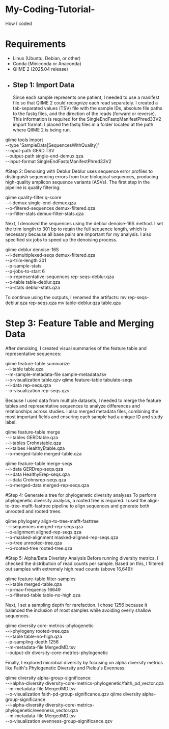# My-Coding-Tutorial-
How I coded
# Requirements
- Linux (Ubuntu, Debian, or other)
- Conda (Miniconda or Anaconda)
- QIIME 2 (2025.04 release)
- ## Step 1: Import Data
  Since each sample represents one patient, I needed to use a manifest file so that QIIME 2 could recognize each read separately. I created a tab-separated values (TSV) file with the sample IDs, absolute file paths to the fastq files, and the direction of the reads (forward or reverse). This information is required for the SingleEndFastqManifestPhred33V2 import format. I placed the fastq files in a folder located at the path where QIIME 2 is being run.

qiime tools import \
  --type 'SampleData[SequencesWithQuality]' \
  --input-path GERD.TSV \
  --output-path single-end-demux.qza \
  --input-format SingleEndFastqManifestPhred33V2
  
#Step 2: Denoising with Deblur 
Deblur uses sequence error profiles to distinguish sequencing errors from true biological sequences, producing high-quality amplicon sequence variants (ASVs). The first step in the pipeline is quality filtering:

  qiime quality-filter q-score \
  --i-demux single-end-demux.qza \
  --o-filtered-sequences demux-filtered.qza \
  --o-filter-stats demux-filter-stats.qza
  
Next, I denoised the sequences using the deblur denoise-16S method. I set the trim length to 301 bp to retain the full sequence length, which is necessary because all base pairs are important for my analysis. I also specified six jobs to speed up the denoising process.
  
  qiime deblur denoise-16S \
  --i-demultiplexed-seqs demux-filtered.qza \
  --p-trim-length 301 \
  --p-sample-stats \
  --p-jobs-to-start 6 \
  --o-representative-sequences rep-seqs-deblur.qza \
  --o-table table-deblur.qza \
  --o-stats deblur-stats.qza

To continue using the outputs, I renamed the artifacts: 
  mv rep-seqs-deblur.qza rep-seqs.qza
  mv table-deblur.qza table.qza
# Step 3: Feature Table and Merging Data
After denoising, I created visual summaries of the feature table and representative sequences:

qiime feature-table summarize \
  --i-table table.qza \
  --m-sample-metadata-file sample-metadata.tsv \
  --o-visualization table.qzv
qiime feature-table tabulate-seqs \
  --i-data rep-seqs.qza \
  --o-visualization rep-seqs.qzv

Because I used data from multiple datasets, I needed to merge the feature tables and representative sequences to analyze differences and relationships across studies. I also merged metadata files, combining the most important fields and ensuring each sample had a unique ID and study label.  

  qiime feature-table merge \
  --i-tables GERDtable.qza \
  --i-tables Crohnstable.qza \
  --i-talbes HealthyEtable.qza \
  --o-merged-table merged-table.qza

  qiime feature-table merge-seqs \
  --i-data GERDrep-seqs.qza \
  --i-data HealthyErep-seqs.qza \
  --i-data Crohnsrep-seqs.qza \
  --o-merged-data merged-rep-seqs.qza
  
#Step 4: Generate a tree for phylogenetic diversity analyses 
To perform phylogenetic diversity analysis, a rooted tree is required. I used the align-to-tree-mafft-fasttree pipeline to align sequences and generate both unrooted and rooted trees.

  qiime phylogeny align-to-tree-mafft-fasttree \
  --i-sequences merged-rep-seqs.qza \
  --o-alignment aligned-rep-seqs.qza \
  --o-masked-alignment masked-aligned-rep-seqs.qza \
  --o-tree unrooted-tree.qza \
  --o-rooted-tree rooted-tree.qza

#Step 5: Alpha/Beta Diveristy Analysis
Before running diversity metrics, I checked the distribution of read counts per sample. Based on this, I filtered out samples with extremely high read counts (above 16,649):

  qiime feature-table filter-samples \
  --i-table merged-table.qza \
  --p-max-frequency 16649 \
  --o-filtered-table table-no-high.qza

Next, I set a sampling depth for rarefaction. I chose 1256 because it balanced the inclusion of most samples while avoiding overly shallow sequences.

qiime diversity core-metrics-phylogenetic \
  --i-phylogeny rooted-tree.qza \
  --i-table table-no-high.qza \
  --p-sampling-depth 1256 \
  --m-metadata-file MergedMD.tsv \
  --output-dir diversity-core-metrics-phylogenetic

Finally, I explored microbial diversity by focusing on alpha diversity metrics like Faith's Phylogenetic Diversity and Pielou's Evenness:

  qiime diversity alpha-group-significance \
  --i-alpha-diversity diversity-core-metrics-phylogenetic/faith_pd_vector.qza \
  --m-metadata-file MergedMD.tsv \
  --o-visualization faith-pd-group-significance.qzv
qiime diversity alpha-group-significance \
  --i-alpha-diversity diversity-core-metrics-phylogenetic/evenness_vector.qza \
  --m-metadata-file MergedMD.tsv \
  --o-visualization evenness-group-significance.qzv
  
